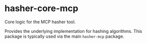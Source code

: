 # hasher-core-mcp

Core logic for the MCP hasher tool.

Provides the underlying implementation for hashing algorithms. This package is typically used via the main `hasher-mcp` package.